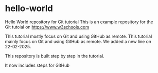 # hello-world
Hello World repository for Git tutorial
This is an example repository for the Git tutoial on https://www.w3schools.com

This tutorial mostly focus on Git and using GitHub as remote.
This tutorial mainly focus on Git and using GitHub as remote.
We added a new line on 22-02-2025.


This repository is built step by step in the tutorial.

It now includes steps for GitHub

